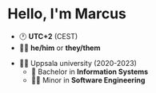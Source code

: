 # Hello, I'm Marcus 
- 🕐 <b>UTC+2</b> (CEST)
- 🙋‍♂️ <b>he/him</b> or <b>they/them</b>
<!-- 📫 <a href="mailto:contact@otterstrom.dev">contact@otterstrom.dev</a>-->
- 👨‍🎓 Uppsala university (2020-2023)
  - 📡 Bachelor in <b>Information Systems</b> 
  - 👨‍💻 Minor in <b>Software Engineering</b> 


<!--
**LeMorrow/LeMorrow** is a ✨ _special_ ✨ repository because its `README.md` (this file) appears on your GitHub profile.

Here are some ideas to get you started:

- 🔭 I’m currently working on ...
- 🌱 I’m currently learning ...
- 👯 I’m looking to collaborate on ...
- 🤔 I’m looking for help with ...
- 💬 Ask me about ...
- 📫 How to reach me: ...
- 😄 Pronouns: ...
- ⚡ Fun fact: ...
-->
